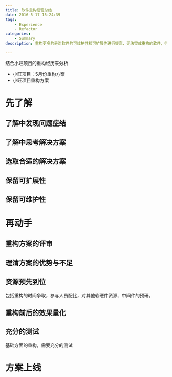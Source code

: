 ```yaml
---
title: 软件重构经验总结
date: 2016-5-17 15:24:39
tags:
    - Experience
    - Refactor
categories:
    - Summary
description: 重构更多的是对软件的可维护性和可扩展性进行提高，无法完成重构的软件，往往都逃不过被淘汰的命运。何时适宜进行重构，需要考量的因素有三个：成本、收益、风险。其中风险是最为重要的，如果系统不进行重构，在未来可能带来巨大的问题，如不能适应分布式部署。此时就有必要进行重构了，重构的同时还需要考虑完成重构需要的成本，包括时间成本、人力成本，团队往往时刻肩负着新功能的开发和旧功能的维护工作，如何在不多的时间和人力中挤出资源呢？

---
```


结合小旺项目的重构经历来分析

* 小旺项目：5月份重构方案
* 小旺项目重构方案

# 先了解
## 了解中发现问题症结
## 了解中思考解决方案
## 选取合适的解决方案
## 保留可扩展性
## 保留可维护性

# 再动手
## 重构方案的评审
## 理清方案的优势与不足
## 资源预先到位
包括重构的时间争取，参与人员配比，对其他软硬件资源、中间件的预研。
## 重构前后的效果量化
## 充分的测试
基础方面的重构，需要充分的测试

# 方案上线